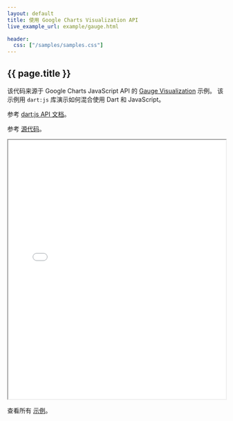 ```yaml
---
layout: default
title: 使用 Google Charts Visualization API
live_example_url: example/gauge.html

header:
  css: ["/samples/samples.css"]
---
```


## {{ page.title }}

该代码来源于  Google Charts JavaScript API 的
[Gauge Visualization](
https://developers.google.com/chart/interactive/docs/gallery/gauge#Example)
示例。 该示例用 `dart:js` 库演示如何混合使用 
 Dart 和 JavaScript。

参考 [dart:js API
文档](http://api.dartlang.org/docs/releases/latest/dart_js.html)。

参考
[源代码](https://code.google.com/p/dart/source/browse/#svn%2Fbranches%2Fbleeding_edge%2Fdart%2Fsamples%2Fgauge)。

<iframe class="running-app-frame"
        style="height:600px;width:100%;"
        src="{{page.live_example_url}}"
        align="middle">
</iframe>

查看所有 [示例](/samples/)。
